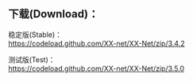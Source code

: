 
## 下载(Download)：
稳定版(Stable)：  
https://codeload.github.com/XX-net/XX-Net/zip/3.4.2


测试版(Test)：  
https://codeload.github.com/XX-net/XX-Net/zip/3.5.0


